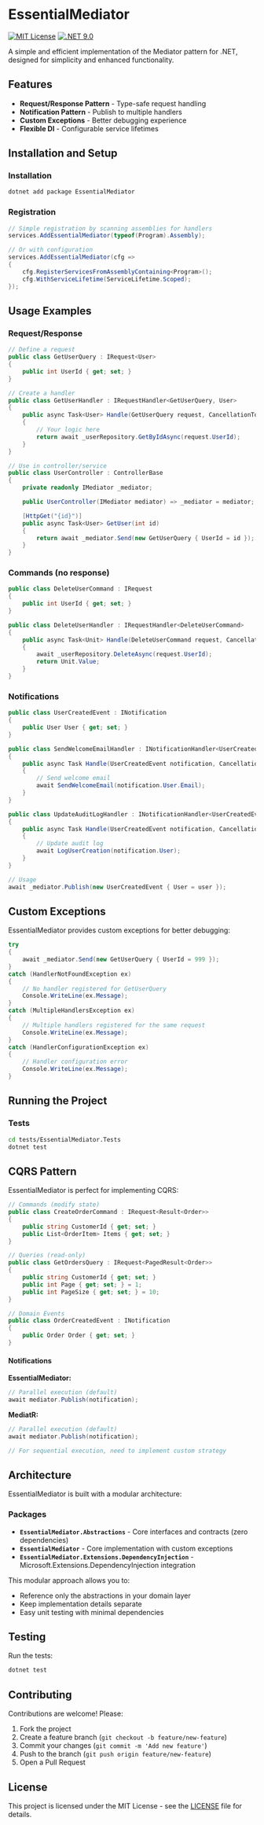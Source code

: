 # EssentialMediator

[![MIT License](https://img.shields.io/badge/license-MIT-blue.svg)](LICENSE)
[![.NET 9.0](https://img.shields.io/badge/.NET-9.0-purple.svg)](https://dotnet.microsoft.com/)

A simple and efficient implementation of the Mediator pattern for .NET, designed for simplicity and enhanced functionality.

## Features

- **Request/Response Pattern** - Type-safe request handling
- **Notification Pattern** - Publish to multiple handlers
- **Custom Exceptions** - Better debugging experience
- **Flexible DI** - Configurable service lifetimes

## Installation and Setup

### Installation

```bash
dotnet add package EssentialMediator
```

### Registration

```csharp
// Simple registration by scanning assemblies for handlers
services.AddEssentialMediator(typeof(Program).Assembly);

// Or with configuration
services.AddEssentialMediator(cfg =>
{
    cfg.RegisterServicesFromAssemblyContaining<Program>();
    cfg.WithServiceLifetime(ServiceLifetime.Scoped);
});
```

## Usage Examples

### Request/Response

```csharp
// Define a request
public class GetUserQuery : IRequest<User>
{
    public int UserId { get; set; }
}

// Create a handler
public class GetUserHandler : IRequestHandler<GetUserQuery, User>
{
    public async Task<User> Handle(GetUserQuery request, CancellationToken cancellationToken)
    {
        // Your logic here
        return await _userRepository.GetByIdAsync(request.UserId);
    }
}

// Use in controller/service
public class UserController : ControllerBase
{
    private readonly IMediator _mediator;

    public UserController(IMediator mediator) => _mediator = mediator;

    [HttpGet("{id}")]
    public async Task<User> GetUser(int id)
    {
        return await _mediator.Send(new GetUserQuery { UserId = id });
    }
}
```

### Commands (no response)

```csharp
public class DeleteUserCommand : IRequest
{
    public int UserId { get; set; }
}

public class DeleteUserHandler : IRequestHandler<DeleteUserCommand>
{
    public async Task<Unit> Handle(DeleteUserCommand request, CancellationToken cancellationToken)
    {
        await _userRepository.DeleteAsync(request.UserId);
        return Unit.Value;
    }
}
```




### Notifications

```csharp
public class UserCreatedEvent : INotification
{
    public User User { get; set; }
}

public class SendWelcomeEmailHandler : INotificationHandler<UserCreatedEvent>
{
    public async Task Handle(UserCreatedEvent notification, CancellationToken cancellationToken)
    {
        // Send welcome email
        await SendWelcomeEmail(notification.User.Email);
    }
}

public class UpdateAuditLogHandler : INotificationHandler<UserCreatedEvent>
{
    public async Task Handle(UserCreatedEvent notification, CancellationToken cancellationToken)
    {
        // Update audit log
        await LogUserCreation(notification.User);
    }
}

// Usage
await _mediator.Publish(new UserCreatedEvent { User = user });
```

## Custom Exceptions

EssentialMediator provides custom exceptions for better debugging:

```csharp
try
{
    await _mediator.Send(new GetUserQuery { UserId = 999 });
}
catch (HandlerNotFoundException ex)
{
    // No handler registered for GetUserQuery
    Console.WriteLine(ex.Message);
}
catch (MultipleHandlersException ex)
{
    // Multiple handlers registered for the same request
    Console.WriteLine(ex.Message);
}
catch (HandlerConfigurationException ex)
{
    // Handler configuration error
    Console.WriteLine(ex.Message);
}
```

## Running the Project

### Tests

```bash
cd tests/EssentialMediator.Tests
dotnet test
```

## CQRS Pattern

EssentialMediator is perfect for implementing CQRS:

```csharp
// Commands (modify state)
public class CreateOrderCommand : IRequest<Result<Order>>
{
    public string CustomerId { get; set; }
    public List<OrderItem> Items { get; set; }
}

// Queries (read-only)
public class GetOrdersQuery : IRequest<PagedResult<Order>>
{
    public string CustomerId { get; set; }
    public int Page { get; set; } = 1;
    public int PageSize { get; set; } = 10;
}

// Domain Events
public class OrderCreatedEvent : INotification
{
    public Order Order { get; set; }
}
```

#### Notifications

**EssentialMediator:**
```csharp
// Parallel execution (default)
await mediator.Publish(notification);

```

**MediatR:**
```csharp
// Parallel execution (default)
await mediator.Publish(notification);

// For sequential execution, need to implement custom strategy
```

## Architecture

EssentialMediator is built with a modular architecture:

### Packages

- **`EssentialMediator.Abstractions`** - Core interfaces and contracts (zero dependencies)
- **`EssentialMediator`** - Core implementation with custom exceptions
- **`EssentialMediator.Extensions.DependencyInjection`** - Microsoft.Extensions.DependencyInjection integration

This modular approach allows you to:
- Reference only the abstractions in your domain layer
- Keep implementation details separate
- Easy unit testing with minimal dependencies

## Testing

Run the tests:

```bash
dotnet test
```


## Contributing

Contributions are welcome! Please:

1. Fork the project
2. Create a feature branch (`git checkout -b feature/new-feature`)
3. Commit your changes (`git commit -m 'Add new feature'`)
4. Push to the branch (`git push origin feature/new-feature`)
5. Open a Pull Request

## License

This project is licensed under the MIT License - see the [LICENSE](LICENSE) file for details.



